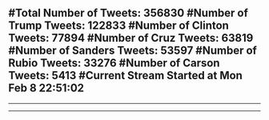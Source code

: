 #Total Number of Tweets: 356830 
#Number of Trump Tweets: 122833
#Number of Clinton Tweets: 77894
#Number of Cruz Tweets: 63819
#Number of Sanders Tweets: 53597
#Number of Rubio Tweets: 33276
#Number of Carson Tweets: 5413
#Current Stream Started at Mon Feb  8 22:51:02
---
---
---
